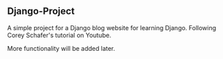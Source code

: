 ## Django-Project

A simple project for a Django blog website for learning Django. Following Corey Schafer's tutorial on Youtube.

More functionality will be added later. 
